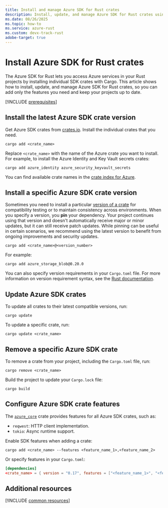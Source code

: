 ```yaml
---
title: Install and manage Azure SDK for Rust crates
description: Install, update, and manage Azure SDK for Rust crates using Cargo. Learn how to keep your Rust projects up to date with Azure services.
ms.date: 08/26/2025
ms.topic: how-to
ms.service: azure-rust
ms.custom: devx-track-rust
adobe-target: true
---
```


# Install Azure SDK for Rust crates

The Azure SDK for Rust lets you access Azure services in your Rust projects by installing individual SDK crates with Cargo. This article shows how to install, update, and manage Azure SDK for Rust crates, so you can add only the features you need and keep your projects up to date.

[!INCLUDE [prerequisites](../includes/prerequisites.md)]

## Install the latest Azure SDK crate version

Get Azure SDK crates from [crates.io][Crates]. Install the individual crates that you need. 

```console
cargo add <crate_name>
```

Replace `<crate_name>` with the name of the Azure crate you want to install. For example, to install the Azure Identity and Key Vault secrets crates:

```console
cargo add azure_identity azure_security_keyvault_secrets
```

You can find available crate names in the [crate index for Azure][Crates].

## Install a specific Azure SDK crate version

Sometimes you need to install a particular [version of a crate][Rust docs - crate version syntax] for compatibility testing or to maintain consistency across environments. When you specify a version, you **pin** your dependency. Your project continues using that version and doesn't automatically receive major or minor updates, but it can still receive patch updates. While pinning can be useful in certain scenarios, we recommend using the latest version to benefit from ongoing improvements and security updates.

```console
cargo add <crate_name>@<version_number>
```

For example:

```console
cargo add azure_storage_blob@0.20.0
```

You can also specify version requirements in your `Cargo.toml` file. For more information on version requirement syntax, see the [Rust documentation][Rust docs - dependency].

## Update Azure SDK crates

To update all crates to their latest compatible versions, run:

```console
cargo update
```

To update a specific crate, run:

```console
cargo update <crate_name>
```

## Remove a specific Azure SDK crate

To remove a crate from your project, including the `Cargo.toml` file, run:

  ```console
  cargo remove <crate_name>
  ```
    
Build the project to update your `Cargo.lock` file:

  ```console
  cargo build
  ```

## Configure Azure SDK crate features

The [`azure_core`][Crate - core] crate provides features for all Azure SDK crates, such as:

- `reqwest`: HTTP client implementation.
- `tokio`: Async runtime support.

Enable SDK features when adding a crate:

```console
cargo add <crate_name> --features <feature_name_1>,<feature_name_2>
```

Or specify features in your `Cargo.toml`:

```toml
[dependencies]
<crate_name> = { version = "0.17", features = ["<feature_name_1>", "<feature_name_2>"] }
```

## Additional resources

[!INCLUDE [common resources](../includes/resources.md)]

[Rust docs - dependency]: https://doc.rust-lang.org/cargo/reference/specifying-dependencies.html
[Rust docs - crate version syntax]: https://doc.rust-lang.org/cargo/reference/specifying-dependencies.html#version-requirement-syntax

[Crates]: https://crates.io/users/azure-sdk?sort=recent-downloads
[Crate - identity]: https://crates.io/crates/azure_identity
[Crate - core]: https://crates.io/crates/azure_core
[Crate - cosmos]: https://crates.io/crates/azure_data_cosmos
[Crate - event hubs]: https://crates.io/crates/azure_messaging_eventhubs
[Crate - key vault - secrets]: https://crates.io/crates/azure_security_keyvault_secrets
[Crate - key vault - certificates]: https://crates.io/crates/azure_security_keyvault_certificates
[Crate - key vault - keys]: https://crates.io/crates/azure_security_keyvault_keys
[Crate - storage]: https://crates.io/crates/azure_storage

